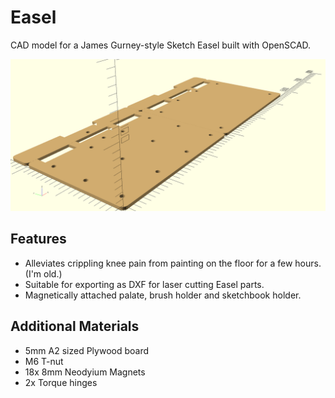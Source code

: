 # Easel
CAD model for a James Gurney-style Sketch Easel built with OpenSCAD.

![Easel](./easel.png)

## Features
- Alleviates crippling knee pain from painting on the floor for a few hours. (I'm old.)
- Suitable for exporting as DXF for laser cutting Easel parts.
- Magnetically attached palate, brush holder and sketchbook holder.

## Additional Materials
- 5mm A2 sized Plywood board
- M6 T-nut
- 18x 8mm Neodyium Magnets
- 2x Torque hinges
